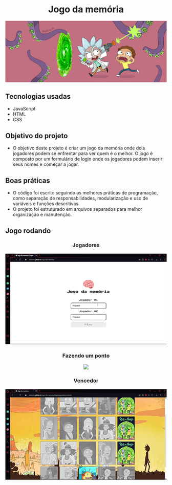 <h1 align = "center">Jogo da memória</h1> 

<img src="https://raw.githubusercontent.com/Aldacelio/Jogo-da-memoria/main/Images/banner.png" width="1300px">

## Tecnologias usadas

* JavaScript
* HTML
* CSS

## Objetivo do projeto

* O objetivo deste projeto é criar um jogo da memória onde dois jogadores podem se enfrentar para ver quem é o melhor. O jogo é composto por um formulário de login onde os jogadores podem inserir seus nomes e começar a jogar.

## Boas práticas

* O código foi escrito seguindo as melhores práticas de programação, como separação de responsabilidades, modularização e uso de variáveis e funções descritivas.
* O projeto foi estruturado em arquivos separados para melhor organização e manutenção.

## Jogo rodando
<div align="center">

### Jogadores

<img src="https://raw.githubusercontent.com/Aldacelio/Jogo-da-memoria/main/Images/NomeJogadores.gif" width="580px">

### Fazendo um ponto

<img src="https://raw.githubusercontent.com/Aldacelio/Jogo-da-memoria/main/Images/JogoFuncionando.gif" width="580px">

### Vencedor

<img src="https://raw.githubusercontent.com/Aldacelio/Jogo-da-memoria/main/Images/TelaVencedor.gif" width="580px">

</div>
